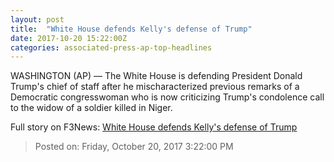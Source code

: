```yaml
---
layout: post
title:  "White House defends Kelly's defense of Trump"
date: 2017-10-20 15:22:00Z
categories: associated-press-ap-top-headlines
---
```


WASHINGTON (AP) — The White House is defending President Donald Trump's chief of staff after he mischaracterized previous remarks of a Democratic congresswoman who is now criticizing Trump's condolence call to the widow of a soldier killed in Niger.


Full story on F3News: [White House defends Kelly's defense of Trump](http://www.f3nws.com/n/2ajzrC)

> Posted on: Friday, October 20, 2017 3:22:00 PM
